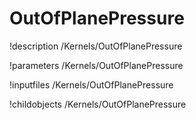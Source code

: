 <!-- MOOSE Documentation Stub: Remove this when content is added. -->

# OutOfPlanePressure
!description /Kernels/OutOfPlanePressure

!parameters /Kernels/OutOfPlanePressure

!inputfiles /Kernels/OutOfPlanePressure

!childobjects /Kernels/OutOfPlanePressure
